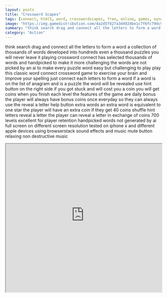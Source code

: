 ```yaml
---
layout: posts
title: "Crossword Scapes"
tags: [connect, html5, word, crosswordscapes, free, online, games, oyna, game, free, games, play, play, games]
image: "https://img.gamedistribution.com/4a2d5f027a3d4924be1c7f6fc79dc9ab.jpg"
summary: "think search drag and connect all the letters to form a word  free online games oyna game free games play play games"
category: "Action"
---
```


think search drag and connect all the letters to form a word a collection of thousands of words developed into hundreds even a thousand puzzles you will never leave it playing crossword connect has selected thousands of words and handpicked to make it more challenging the words are not picked by an ai to make every puzzle word easy but challenging to play play this classic word connect crossword game to exercise your brain and improve your spelling just connect each letters to form a word if a word is on the list of anagram and is a puzzle the word will be revealed use hint button on the right side if you got stuck and will cost you a coin you will get coins when you finish each level the features of the game are daily bonus the player will always have bonus coins once everyday so they can always use the reveal a letter help button extra words an extra word is equivalent to one star the player will have an extra coin if they get 40 coins shuffle hint letters reveal a letter the player can reveal a letter in exchange of coins 700 levels excellent for player retention handpicked words not generated by ai full screen on different screen resolution tested on iphone x and different apple devices using browserstack sound effects and music mute button relaxing non destructive music

<iframe width="100%" height="480px;" src="https://html5.gamedistribution.com/4a2d5f027a3d4924be1c7f6fc79dc9ab/"></iframe>
